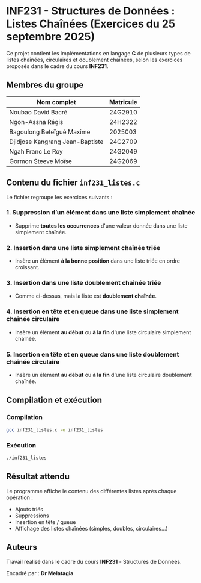
# INF231 - Structures de Données : Listes Chaînées (Exercices du 25 septembre 2025)

Ce projet contient les implémentations en langage **C** de plusieurs types de listes chaînées, circulaires et doublement chaînées, selon les exercices proposés dans le cadre du cours **INF231**.

## Membres du groupe

| Nom complet                     | Matricule |
| ------------------------------- | --------- |
| Noubao David Bacré              | 24G2910   |
| Ngon-Assna Régis                | 24H2322   |
| Bagoulong Beteïgué Maxime       | 2025003   |
| Djidjose Kangrang Jean-Baptiste | 24G2709   |
| Ngah Franc Le Roy               | 24G2049   |
| Gormon Steeve Moïse             | 24G2069   |


## Contenu du fichier `inf231_listes.c`

Le fichier regroupe les exercices suivants :

### 1. Suppression d’un élément dans une liste simplement chaînée

- Supprime **toutes les occurrences** d'une valeur donnée dans une liste simplement chaînée.

### 2. Insertion dans une liste simplement chaînée triée

- Insère un élément **à la bonne position** dans une liste triée en ordre croissant.

### 3. Insertion dans une liste doublement chaînée triée

- Comme ci-dessus, mais la liste est **doublement chaînée**.

### 4. Insertion en tête et en queue dans une liste simplement chaînée circulaire

- Insère un élément **au début** ou **à la fin** d'une liste circulaire simplement chaînée.

### 5. Insertion en tête et en queue dans une liste doublement chaînée circulaire

- Insère un élément **au début** ou **à la fin** d'une liste circulaire doublement chaînée.

## Compilation et exécution

### Compilation

```bash
gcc inf231_listes.c -o inf231_listes
```

### Exécution

```bash
./inf231_listes
```

## Résultat attendu

Le programme affiche le contenu des différentes listes après chaque opération :
- Ajouts triés
- Suppressions
- Insertion en tête / queue
- Affichage des listes chaînées (simples, doubles, circulaires...)

## Auteurs

Travail réalisé dans le cadre du cours **INF231** - Structures de Données.

Encadré par : **Dr Melatagia**
